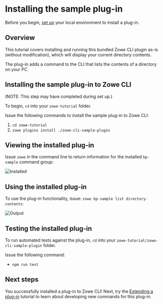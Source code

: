 # Installing the sample plug-in

Before you begin, [set up](cli-setting-up.md) your local environment to install a plug-in.

## Overview
This tutorial covers installing and running this bundled Zowe CLI plugin as-is (without modification), which will display your current directory contents. 

The plug-in adds a command to the CLI that lists the contents of a directory on your PC. 

## Installing the sample plug-in to Zowe CLI

(NOTE: This step may have completed during set up.)

To begin, `cd` into your `zowe-tutorial` folder.

Issue the following commands to install the sample plug-in to Zowe CLI:
1. `cd zowe-tutorial`
2. `zowe plugins install ./zowe-cli-sample-plugin`

## Viewing the installed plug-in
Issue `zowe` in the command line to return information for the installed `bp-sample` command group:

![Installed](images/InstalledSample.png "Installed Sample Plugin")

## Using the installed plug-in
To use the plug-in functionality, issue: `zowe bp-sample list directory-contents`:

![Output](images/SampleOutput.png "Sample Plugin Output")

## Testing the installed plug-in
To run automated tests against the plug-in, `cd` into your `zowe-tutorial/zowe-cli-sample-plugin` folder.

Issue the following command:
* `npm run test`

## Next steps
You successfully installed a plug-in to Zowe CLI! Next, try the [Extending a plug-in](cli-extending-a-plugin.md) tutorial to learn about developing new commands for this plug-in. 
